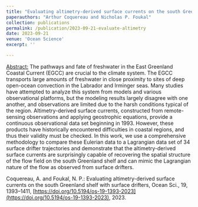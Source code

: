 ```yaml
---
title: "Evaluating altimetry-derived surface currents on the south Greenland shelf with surface drifters"
paperauthors: "Arthur Coquereau and Nicholas P. Foukal"
collection: publications
permalink: /publication/2023-09-21-evaluate-altimetry
date: 2023-09-21
venue: 'Ocean Science'
excerpt: ''

---
```

<u>Abstract:</u> The pathways and fate of freshwater in the East Greenland Coastal Current (EGCC) are crucial to the climate system. The EGCC transports large amounts of freshwater in close proximity to sites of deep open-ocean convection in the Labrador and Irminger seas. Many studies have attempted to analyze this system from models and various observational platforms, but the modeling results largely disagree with one another, and observations are limited due to the harsh conditions typical of the region. Altimetry-derived surface currents, constructed from remote-sensing observations and applying geostrophic equations, provide a continuous observational data set beginning in 1993. However, these products have historically encountered difficulties in coastal regions, and thus their validity must be checked. In this work, we use a comprehensive methodology to compare these Eulerian data to a Lagrangian data set of 34 surface drifter trajectories and demonstrate that the altimetry-derived surface currents are surprisingly capable of recovering the spatial structure of the flow field on the south Greenland shelf and can mimic the Lagrangian nature of the flow as observed from surface drifters.

Coquereau, A. and Foukal, N. P.: Evaluating altimetry-derived surface currents on the south Greenland shelf with surface drifters, Ocean Sci., 19, 1393–1411, [https://doi.org/10.5194/os-19-1393-2023](https://doi.org/10.5194/os-19-1393-2023), 2023.

